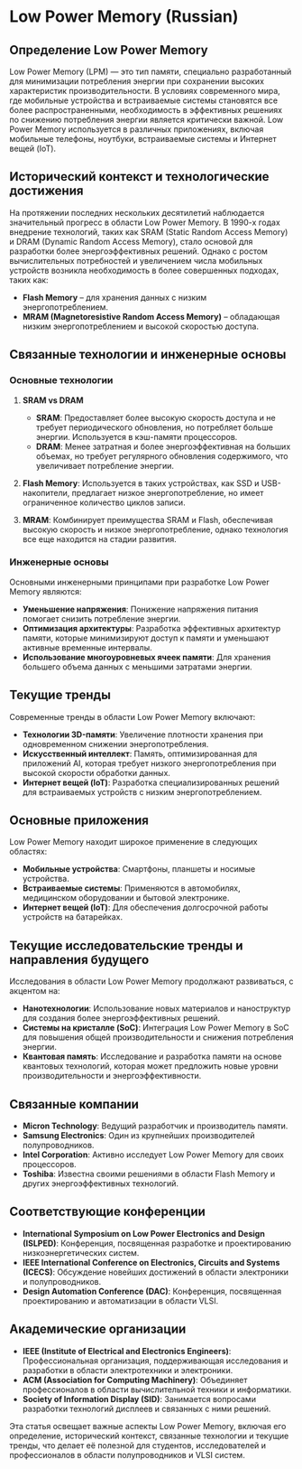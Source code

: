 # Low Power Memory (Russian)

## Определение Low Power Memory

Low Power Memory (LPM) — это тип памяти, специально разработанный для минимизации потребления энергии при сохранении высоких характеристик производительности. В условиях современного мира, где мобильные устройства и встраиваемые системы становятся все более распространенными, необходимость в эффективных решениях по снижению потребления энергии является критически важной. Low Power Memory используется в различных приложениях, включая мобильные телефоны, ноутбуки, встраиваемые системы и Интернет вещей (IoT).

## Исторический контекст и технологические достижения

На протяжении последних нескольких десятилетий наблюдается значительный прогресс в области Low Power Memory. В 1990-х годах внедрение технологий, таких как SRAM (Static Random Access Memory) и DRAM (Dynamic Random Access Memory), стало основой для разработки более энергоэффективных решений. Однако с ростом вычислительных потребностей и увеличением числа мобильных устройств возникла необходимость в более совершенных подходах, таких как:

- **Flash Memory** – для хранения данных с низким энергопотреблением.
- **MRAM (Magnetoresistive Random Access Memory)** – обладающая низким энергопотреблением и высокой скоростью доступа.

## Связанные технологии и инженерные основы

### Основные технологии

1. **SRAM vs DRAM**  
   - **SRAM**: Предоставляет более высокую скорость доступа и не требует периодического обновления, но потребляет больше энергии. Используется в кэш-памяти процессоров.
   - **DRAM**: Менее затратная и более энергоэффективная на больших объемах, но требует регулярного обновления содержимого, что увеличивает потребление энергии.

2. **Flash Memory**: Используется в таких устройствах, как SSD и USB-накопители, предлагает низкое энергопотребление, но имеет ограниченное количество циклов записи.

3. **MRAM**: Комбинирует преимущества SRAM и Flash, обеспечивая высокую скорость и низкое энергопотребление, однако технология все еще находится на стадии развития.

### Инженерные основы

Основными инженерными принципами при разработке Low Power Memory являются:

- **Уменьшение напряжения**: Понижение напряжения питания помогает снизить потребление энергии.
- **Оптимизация архитектуры**: Разработка эффективных архитектур памяти, которые минимизируют доступ к памяти и уменьшают активные временные интервалы.
- **Использование многоуровневых ячеек памяти**: Для хранения большего объема данных с меньшими затратами энергии.

## Текущие тренды

Современные тренды в области Low Power Memory включают:

- **Технологии 3D-памяти**: Увеличение плотности хранения при одновременном снижении энергопотребления.
- **Искусственный интеллект**: Память, оптимизированная для приложений AI, которая требует низкого энергопотребления при высокой скорости обработки данных.
- **Интернет вещей (IoT)**: Разработка специализированных решений для встраиваемых устройств с низким энергопотреблением.

## Основные приложения

Low Power Memory находит широкое применение в следующих областях:

- **Мобильные устройства**: Смартфоны, планшеты и носимые устройства.
- **Встраиваемые системы**: Применяются в автомобилях, медицинском оборудовании и бытовой электронике.
- **Интернет вещей (IoT)**: Для обеспечения долгосрочной работы устройств на батарейках.

## Текущие исследовательские тренды и направления будущего

Исследования в области Low Power Memory продолжают развиваться, с акцентом на:

- **Нанотехнологии**: Использование новых материалов и наноструктур для создания более энергоэффективных решений.
- **Системы на кристалле (SoC)**: Интеграция Low Power Memory в SoC для повышения общей производительности и снижения потребления энергии.
- **Квантовая память**: Исследование и разработка памяти на основе квантовых технологий, которая может предложить новые уровни производительности и энергоэффективности.

## Связанные компании

- **Micron Technology**: Ведущий разработчик и производитель памяти.
- **Samsung Electronics**: Один из крупнейших производителей полупроводников.
- **Intel Corporation**: Активно исследует Low Power Memory для своих процессоров.
- **Toshiba**: Известна своими решениями в области Flash Memory и других энергоэффективных технологий.

## Соответствующие конференции

- **International Symposium on Low Power Electronics and Design (ISLPED)**: Конференция, посвященная разработке и проектированию низкоэнергетических систем.
- **IEEE International Conference on Electronics, Circuits and Systems (ICECS)**: Обсуждение новейших достижений в области электроники и полупроводников.
- **Design Automation Conference (DAC)**: Конференция, посвященная проектированию и автоматизации в области VLSI.

## Академические организации

- **IEEE (Institute of Electrical and Electronics Engineers)**: Профессиональная организация, поддерживающая исследования и разработки в области электротехники и электроники.
- **ACM (Association for Computing Machinery)**: Объединяет профессионалов в области вычислительной техники и информатики.
- **Society of Information Display (SID)**: Занимается вопросами разработки технологий дисплеев и связанных с ними решений.

Эта статья освещает важные аспекты Low Power Memory, включая его определение, исторический контекст, связанные технологии и текущие тренды, что делает её полезной для студентов, исследователей и профессионалов в области полупроводников и VLSI систем.